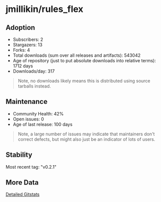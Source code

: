 # jmillikin/rules_flex

## Adoption

- Subscribers: 2
- Stargazers: 13
- Forks: 4
- Total downloads (sum over all releases and artifacts): 543042
- Age of repository (just to put absolute downloads into relative terms): 1712 days
- Downloads/day: 317

> Note, no downloads likely means this is distributed using source tarballs instead.

## Maintenance

- Community Health: 42%
- Open issues: 0
- Age of last release: 100 days

> Note, a large number of issues may indicate that maintainers don't correct defects, but might also
> just be an indicator of lots of users.

## Stability

Most recent tag: "v0.2.1"

## More Data

[Detailed Gitstats](/bazel-catalog/gitstats/jmillikin/rules_flex)

